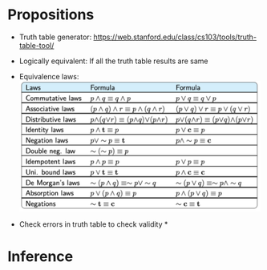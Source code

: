 # Propositions

* Truth table generator: <https://web.stanford.edu/class/cs103/tools/truth-table-tool/>
* Logically equivalent: If all the truth table results are same
* Equivalence laws:
![Alt text](/images/equivalence_laws.jpg)

* Check errors in truth table to check validity
   * 

# Inference

